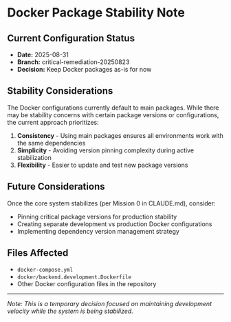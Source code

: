 # Docker Package Stability Note

## Current Configuration Status
- **Date:** 2025-08-31
- **Branch:** critical-remediation-20250823
- **Decision:** Keep Docker packages as-is for now

## Stability Considerations
The Docker configurations currently default to main packages. While there may be stability concerns with certain package versions or configurations, the current approach prioritizes:

1. **Consistency** - Using main packages ensures all environments work with the same dependencies
2. **Simplicity** - Avoiding version pinning complexity during active stabilization
3. **Flexibility** - Easier to update and test new package versions

## Future Considerations
Once the core system stabilizes (per Mission 0 in CLAUDE.md), consider:
- Pinning critical package versions for production stability
- Creating separate development vs production Docker configurations
- Implementing dependency version management strategy

## Files Affected
- `docker-compose.yml`
- `docker/backend.development.Dockerfile`
- Other Docker configuration files in the repository

---
*Note: This is a temporary decision focused on maintaining development velocity while the system is being stabilized.*